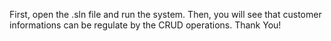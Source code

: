 First, open the .sln file and run the system. Then, you will see that customer informations can be regulate by the CRUD operations. Thank You! 
